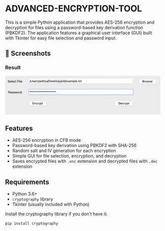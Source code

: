 # ADVANCED-ENCRYPTION-TOOL

This is a simple Python application that provides AES-256 encryption and decryption for files using a password-based key derivation function (PBKDF2). The application features a graphical user interface (GUI) built with Tkinter for easy file selection and password input.

## 🔐 Screenshots

### Result
![Result](p22.png)

## Features

- AES-256 encryption in CFB mode
- Password-based key derivation using PBKDF2 with SHA-256
- Random salt and IV generation for each encryption
- Simple GUI for file selection, encryption, and decryption
- Saves encrypted files with `.enc` extension and decrypted files with `.dec` extension

## Requirements

- Python 3.6+
- `cryptography` library
- Tkinter (usually included with Python)

Install the cryptography library if you don't have it:

```bash
pip install cryptography
